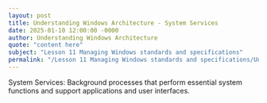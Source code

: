 ```yaml
---
layout: post
title: Understanding Windows Architecture - System Services
date: 2025-01-10 12:00:00 -0000
author: Understanding Windows Architecture
quote: "content here"
subject: "Lesson 11 Managing Windows standards and specifications"
permalink: "/Lesson 11 Managing Windows standards and specifications/Understanding Windows Architecture/Understanding Windows Architecture - System Services"
---
```


System Services: Background processes that perform essential system functions and support applications and user interfaces.
